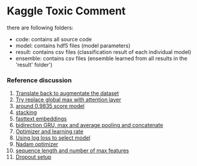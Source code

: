 # Kaggle Toxic Comment 
there are following folders:
- code: contains all source code
- model: contains hdf5 files (model parameters)
- result: contains csv files (classification result of each individual model)
- ensemble: contains csv files (ensemble learned from all results in the 'result' folder')

### Reference discussion
1. [Translate back to augmentate the dataset](https://www.kaggle.com/c/jigsaw-toxic-comment-classification-challenge/discussion/48038)
2. [Try replace global max with attention layer](https://www.kaggle.com/c/jigsaw-toxic-comment-classification-challenge/discussion/48836)
3. [around 0.9835 score model](https://www.kaggle.com/c/jigsaw-toxic-comment-classification-challenge/discussion/47964)
4. [stacking](https://www.kaggle.com/c/jigsaw-toxic-comment-classification-challenge/discussion/50046)
5. [fasttext embeddings](https://www.kaggle.com/mschumacher/using-fasttext-models-for-robust-embeddings)
6. [bidirection GRU, max and average pooling and concatenate](https://www.kaggle.com/c/jigsaw-toxic-comment-classification-challenge/discussion/48836#281494)
7. [Optimizer and learning rate](https://www.kaggle.com/c/jigsaw-toxic-comment-classification-challenge/discussion/50050)
8. [Using log loss to select model](https://www.kaggle.com/c/jigsaw-toxic-comment-classification-challenge/discussion/49069)
9. [Nadam optimizer](https://www.kaggle.com/c/jigsaw-toxic-comment-classification-challenge/forums/t/50050/choice-of-optimizer?forumMessageId=285189#post285189)
10. [sequence length and number of max features](https://www.kaggle.com/c/jigsaw-toxic-comment-classification-challenge/discussion/48836#287803)
11. [Dropout setup](https://www.kaggle.com/c/jigsaw-toxic-comment-classification-challenge/discussion/50888#290493)

